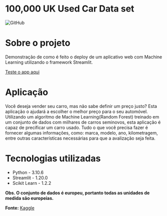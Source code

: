 # 100,000 UK Used Car Data set
![GitHub](https://img.shields.io/github/license/robson-rsp/streamlit-deploy)

# Sobre o projeto
Demonstração de como é feito o deploy de um aplicativo web com Machine Learning utilizando o framework Streamlit.

[Teste o app aqui](https://robson-rsp-streamlit-deploy-app-vokh7w.streamlit.app/ "Aplicação Streamlit")

# Aplicação
Você deseja vender seu carro, mas não sabe definir um preço justo? Esta aplicação o ajudará a escolher o melhor preço para o seu automóvel. Utilizando um algoritmo de Machine Learning(Random Forest) treinado em um conjunto de dados com milhares de carros seminovos, esta aplicação é capaz de precificar um carro usado. Tudo o que você precisa fazer é fornecer algumas informações, como: marca, modelo, ano, kilometragem, entre outras características necessárias para que a avalização seja feita.

# Tecnologias utilizadas
* Python - 3.10.6
* Streamlit - 1.20.0
* Scikit Learn - 1.2.2

**Obs. O conjunto de dados é europeu, portanto todas as unidades de medida são europeias.**

**Fonte:**
[Kaggle](https://www.kaggle.com/datasets/adityadesai13/used-car-dataset-ford-and-mercedes)
